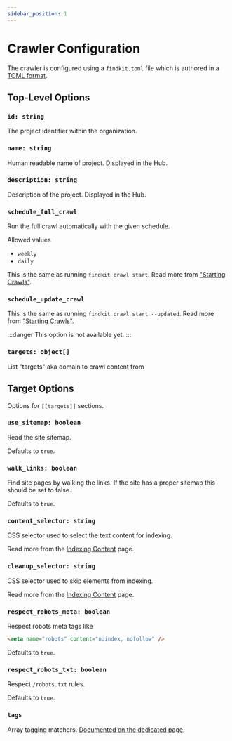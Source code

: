 ```yaml
---
sidebar_position: 1
---
```


# Crawler Configuration

The crawler is configured using a `findkit.toml` file which is authored in a
[TOML format](https://toml.io/).

## Top-Level Options

### `id: string`

The project identifier within the organization.

### `name: string`

Human readable name of project. Displayed in the Hub.

### `description: string`

Description of the project. Displayed in the Hub.

### `schedule_full_crawl`

Run the full crawl automatically with the given schedule.

Allowed values

- `weekly`
- `daily`

This is the same as running `findkit crawl start`. Read more from ["Starting
Crawls"](/crawler/starting#full).

### `schedule_update_crawl`

This is the same as running `findkit crawl start --updated`.
Read more from ["Starting Crawls"](/crawler/starting#partial).

:::danger
This option is not available yet.
:::

### `targets: object[]`

List "targets" aka domain to crawl content from

## Target Options

Options for `[[targets]]` sections.

### `use_sitemap: boolean`

Read the site sitemap.

Defaults to `true`.

### `walk_links: boolean`

Find site pages by walking the links. If the site has a proper sitemap this
should be set to false.

Defaults to `true`.

### `content_selector: string`

CSS selector used to select the text content for indexing.

Read more from the [Indexing Content](/crawler/indexing) page.

### `cleanup_selector: string`

CSS selector used to skip elements from indexing.

Read more from the [Indexing Content](/crawler/indexing) page.

### `respect_robots_meta: boolean`

Respect robots meta tags like

```html
<meta name="robots" content="noindex, nofollow" />
```

Defaults to `true`.

### `respect_robots_txt: boolean`

Respect `/robots.txt` rules.

Defaults to `true`.

### `tags`

Array tagging matchers. [Documented on the dedicated page](tags).
